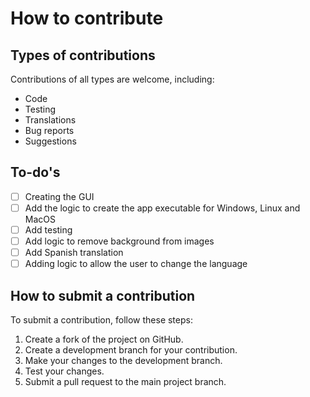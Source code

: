 # How to contribute

## Types of contributions

Contributions of all types are welcome, including:

- Code
- Testing
- Translations
- Bug reports
- Suggestions

## To-do's

- [ ] Creating the GUI
- [ ] Add the logic to create the app executable for Windows, Linux and MacOS
- [ ] Add testing
- [ ] Add logic to remove background from images
- [ ] Add Spanish translation
- [ ] Adding logic to allow the user to change the language

## How to submit a contribution

To submit a contribution, follow these steps:

1. Create a fork of the project on GitHub.
2. Create a development branch for your contribution.
3. Make your changes to the development branch.
4. Test your changes.
5. Submit a pull request to the main project branch.
